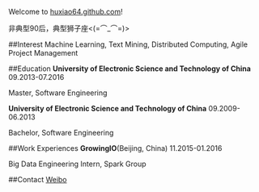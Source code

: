 Welcome to [huxiao64.github.com](http://huxiao64.github.com/)!

非典型90后，典型狮子座<(=⌒_⌒=)>

##Interest
Machine Learning, Text Mining, Distributed Computing, Agile Project Management

##Education 
__University of Electronic Science and Technology of China__ 09.2013-07.2016

Master, Software Engineering

__University of Electronic Science and Technology of China__ 09.2009-06.2013

Bachelor, Software Engineering

##Work Experiences
__GrowingIO__(Beijing, China) 11.2015-01.2016

Big Data Engineering Intern, Spark Group

##Contact
[Weibo](http://weibo.com/huxiaoalan)